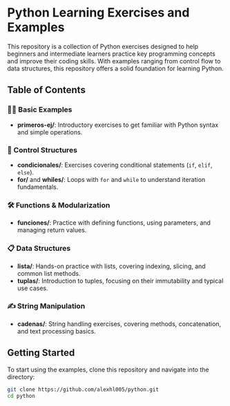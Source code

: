 # Python Learning Exercises and Examples

This repository is a collection of Python exercises designed to help beginners and intermediate learners practice key programming concepts and improve their coding skills. With examples ranging from control flow to data structures, this repository offers a solid foundation for learning Python.

## Table of Contents

### 🧑‍💻 Basic Examples
- **primeros-ej/**: Introductory exercises to get familiar with Python syntax and simple operations.

### 🔄 Control Structures
- **condicionales/**: Exercises covering conditional statements (`if`, `elif`, `else`).
- **for/** and **whiles/**: Loops with `for` and `while` to understand iteration fundamentals.

### 🛠️ Functions & Modularization
- **funciones/**: Practice with defining functions, using parameters, and managing return values.

### 📋 Data Structures
- **lista/**: Hands-on practice with lists, covering indexing, slicing, and common list methods.
- **tuplas/**: Introduction to tuples, focusing on their immutability and typical use cases.

### ✍️ String Manipulation
- **cadenas/**: String handling exercises, covering methods, concatenation, and text processing basics.

## Getting Started

To start using the examples, clone this repository and navigate into the directory:

```bash
git clone https://github.com/alexhl005/python.git
cd python

